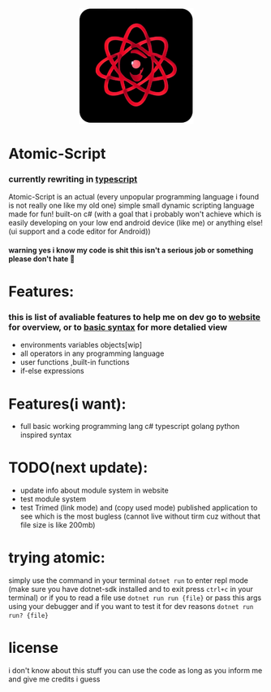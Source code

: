 <p align="center" width="100% height="100%">
<img src="/website/res/logo.png" width="45%" height="45%">
</p>

# Atomic-Script
### currently rewriting in [typescript](GitHub.com/Atonix0/Atomic-Script-WIP)
Atomic-Script is an actual (every unpopular programming language i found is not really one like my old one) simple small dynamic scripting language made for fun! built-on c# (with a goal that i probably won't achieve which is easily developing on your low end android device (like me) or anything else! (ui support and a code editor for Android))
#### warning yes i know my code is shit this isn't a serious job or something please don't hate 🥳

# Features:
### this is list of avaliable features to help me on dev go to [website](https://atonix0.github.io/Atomic-Script) for overview, or to [basic syntax](https://atonix0.github.io/Atomic-Script/docs/basic_syntax) for more detalied view
- environments variables objects[wip]
- all operators in any programming language
- user functions ,built-in functions
- if-else expressions

# Features(i want):

- full basic working programming lang c# typescript golang python inspired syntax

# TODO(next update):
- update info about module system in website
- test module system
- test Trimed (link mode) and (copy used mode) published application to see which is the most bugless (cannot live without tirm cuz without that file size is like 200mb)
# trying atomic:
simply use the command in your terminal ```dotnet run``` to enter repl mode
(make sure you have dotnet-sdk installed and to exit press ```ctrl+c``` in your terminal)
or if you to read a file use ```dotnet run run {file}``` or pass this args using your debugger
and if you want to test it for dev reasons ```dotnet run run? {file}``` 

# license
i don't know about this stuff you can use the code as long as you inform me and give me credits i guess
